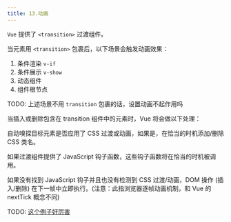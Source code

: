 ```yaml
---
title: 13.动画
---
```


`Vue` 提供了 `<transition>` 过渡组件。

当元素用 `<transition>` 包裹后，以下场景会触发动画效果：

1. 条件渲染 `v-if`
2. 条件展示 `v-show`
3. 动态组件
4. 组件根节点

TODO: 上述场景不用 `transition` 包裹的话，设置动画不起作用吗

当插入或删除包含在 transition 组件中的元素时，Vue 将会做以下处理：

自动嗅探目标元素是否应用了 CSS 过渡或动画，如果是，在恰当的时机添加/删除 CSS 类名。

如果过渡组件提供了 JavaScript 钩子函数，这些钩子函数将在恰当的时机被调用。

如果没有找到 JavaScript 钩子并且也没有检测到 CSS 过渡/动画，DOM 操作 (插入/删除) 在下一帧中立即执行。(注意：此指浏览器逐帧动画机制，和 Vue 的 nextTick 概念不同)


TODO: [这个例子好厉害](https://cn.vuejs.org/v2/guide/transitioning-state.html#%E8%B5%8B%E4%BA%88%E8%AE%BE%E8%AE%A1%E4%BB%A5%E7%94%9F%E5%91%BD)
